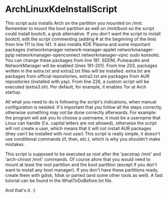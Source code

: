 # ArchLinuxKdeInstallScript

This script auto installs Arch on the partition you mounted on /mnt.
Remember to mount the boot partition as well on /mnt/boot so the script could install bootctl, a grub alternative.
If you don't want the script to install bootctl, edit the script commenting (adding # at the beginning of the line) from line 111 to line 141.
It also installs KDE Plasma and some important packages (networkmanager network-manager-applet networkmanager-pptp networkmanager-openconnect networkmanager-vpnc sudo konsole). You can change these packages from line 181.
SDDM, Pulseaudio and NetworkManager will be enabled (lines 191-201).
From line 203, packages written in the extra.txt and extra2.txt files will be installed.
extra.txt are packages from official repositories, extra2.txt are packages from AUR repositories (installed with yay).
From line 226, a custom script will be executed (extra3.sh). Per default, for example, it enables Tor at Arch startup.

All what you need to do is following the script's indications, when manual configuration is needed.
It's important that you follow all the steps correctly, otherwise something may not be done correctly afterwards.
For example: the program will ask you to choose a username, it must be a username that Linux can handle (f.e. capital letters are not allowed), otherwise the script will not create a user, which means that it will not install AUR packages (they can't be installed with root user)
This script is really simple, it doesn't use conditional commands (if, then, etc.), which is why you shouldn't make mistakes.

This script is supposed to be executed as root after the 'pacstrap /mnt' and 'arch-chroot /mnt' commands.
Of course afore that you would need to mount at least the root partition and the boot partition (except if you don't want to install any boot manager).
If you don't have these partitions ready, create them with gdisk, fdisk or parted (and some other tools as well). A fast tutorial can be found in the WhatToDoBefore.txt file.

And that's it. :)
